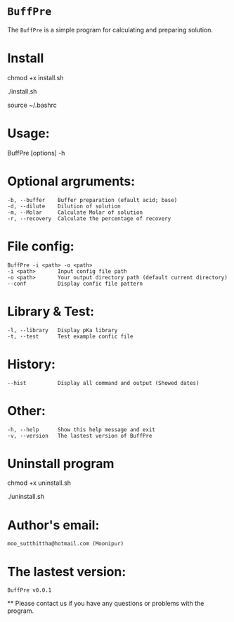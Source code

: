 # `BuffPre`

The `BuffPre` is a simple program for calculating and preparing solution.

# Install
chmod +x install.sh

./install.sh

source ~/.bashrc

# Usage: 
BuffPre [options] -h

# Optional argruments:
    -b, --buffer    Buffer preparation (efault acid; base)
    -d, --dilute    Dilution of solution
    -m, --Molar     Calculate Molar of solution
    -r, --recovery  Calculate the percentage of recovery

# File config:
    BuffPre -i <path> -o <path>
    -i <path>       Input config file path
    -o <path>       Your output directory path (default current directory)
    --conf          Display confic file pattern

# Library & Test:
    -l, --library   Display pKa library
    -t, --test      Test example confic file

# History:
    --hist          Display all command and output (Showed dates)

# Other:
    -h, --help      Show this help message and exit
    -v, --version   The lastest version of BuffPre
    
# Uninstall program
chmod +x uninstall.sh

./uninstall.sh

# Author's email:
    moo_sutthittha@hotmail.com (Moonipur)

# The lastest version:
    BuffPre v0.0.1    

** Please contact us if you have any questions or problems with the program.
